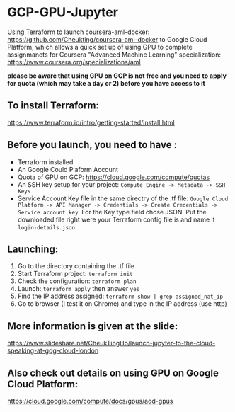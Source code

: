 # GCP-GPU-Jupyter

Using Terraform to launch coursera-aml-docker: https://github.com/Cheukting/coursera-aml-docker to Google Cloud Platform, which allows a quick set up of using GPU to complete assignmanets for Coursera "Advanced Machine Learning" specialization: https://www.coursera.org/specializations/aml

**please be aware that using GPU on GCP is not free and you need to apply for quota (which may take a day or 2) before you have access to it**

## To install Terraform:
https://www.terraform.io/intro/getting-started/install.html

## Before you launch, you need to have :
- Terraform installed
- An Google Could Plaform Account
- Quota of GPU on GCP: https://cloud.google.com/compute/quotas
- An SSH key setup for your project: `Compute Engine -> Metadata -> SSH Keys`
- Service Account Key file in the same directry of the .tf file:
  `Google Cloud Platform -> API Manager -> Credentials -> Create Credentials -> Service account key`.
  For the Key type field chose JSON. Put the downloaded file right were your Terraform config file is and name it `login-details.json`.

## Launching:
1. Go to the directory containing the .tf file
2. Start Terraform project: `terraform init`
3. Check the configuration: `terraform plan`
4. Launch: `terraform apply` then answer `yes`
5. Find the IP address assigned: `terraform show | grep assigned_nat_ip`
6. Go to browser (I test it on Chrome) and type in the IP address (use http)

## More information is given at the slide:
https://www.slideshare.net/CheukTingHo/launch-jupyter-to-the-cloud-speaking-at-gdg-cloud-london

## Also check out details on using GPU on Google Cloud Platform:
https://cloud.google.com/compute/docs/gpus/add-gpus